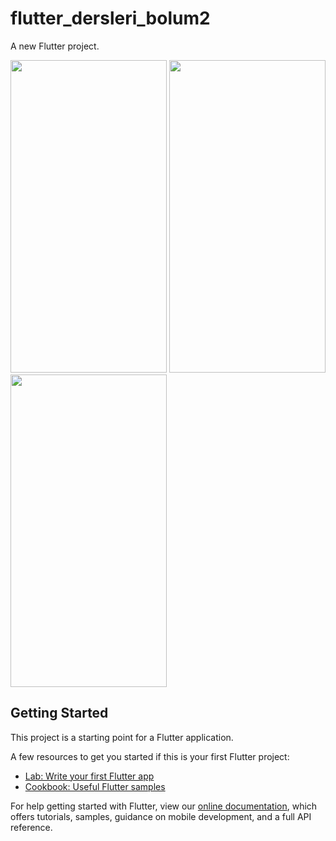 # flutter_dersleri_bolum2

A new Flutter project.

<img src="https://i.hizliresim.com/1a28u68.png" width="250" height="500">
<img src="https://i.hizliresim.com/ek8t31q.png" width="250" height="500">
<img src="https://i.hizliresim.com/17uog10.png" width="250" height="500">

## Getting Started

This project is a starting point for a Flutter application.

A few resources to get you started if this is your first Flutter project:

- [Lab: Write your first Flutter app](https://flutter.dev/docs/get-started/codelab)
- [Cookbook: Useful Flutter samples](https://flutter.dev/docs/cookbook)

For help getting started with Flutter, view our
[online documentation](https://flutter.dev/docs), which offers tutorials,
samples, guidance on mobile development, and a full API reference.
